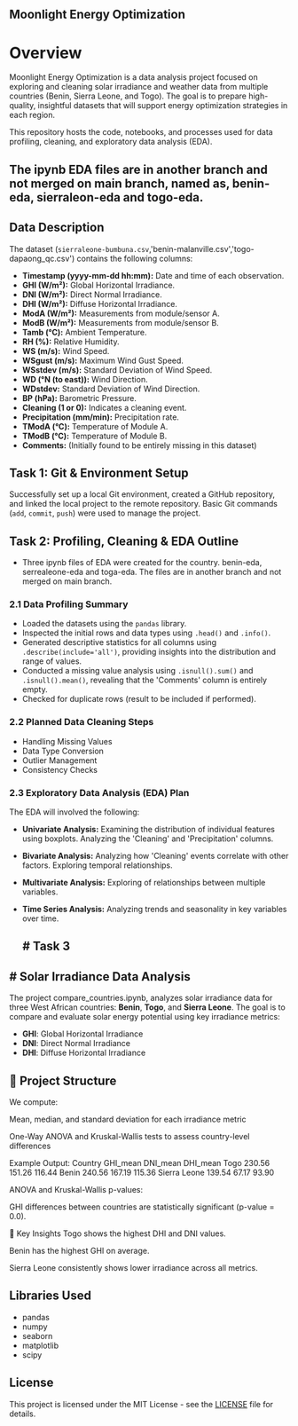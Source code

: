 ## Moonlight Energy Optimization

# Overview
Moonlight Energy Optimization is a data analysis project focused on exploring and cleaning solar irradiance and weather data from multiple countries (Benin, Sierra Leone, and Togo). The goal is to prepare high-quality, insightful datasets that will support energy optimization strategies in each region.

This repository hosts the code, notebooks, and processes used for data profiling, cleaning, and exploratory data analysis (EDA). 
## The ipynb EDA  files are in another branch and not merged on main branch, named as, benin-eda, sierraleon-eda and togo-eda. 
## Data Description

The dataset (`sierraleone-bumbuna.csv`,'benin-malanville.csv','togo-dapaong_qc.csv') contains the following columns:

* **Timestamp (yyyy-mm-dd hh:mm):** Date and time of each observation.
* **GHI (W/m²):** Global Horizontal Irradiance.
* **DNI (W/m²):** Direct Normal Irradiance.
* **DHI (W/m²):** Diffuse Horizontal Irradiance.
* **ModA (W/m²):** Measurements from module/sensor A.
* **ModB (W/m²):** Measurements from module/sensor B.
* **Tamb (°C):** Ambient Temperature.
* **RH (%):** Relative Humidity.
* **WS (m/s):** Wind Speed.
* **WSgust (m/s):** Maximum Wind Gust Speed.
* **WSstdev (m/s):** Standard Deviation of Wind Speed.
* **WD (°N (to east)):** Wind Direction.
* **WDstdev:** Standard Deviation of Wind Direction.
* **BP (hPa):** Barometric Pressure.
* **Cleaning (1 or 0):** Indicates a cleaning event.
* **Precipitation (mm/min):** Precipitation rate.
* **TModA (°C):** Temperature of Module A.
* **TModB (°C):** Temperature of Module B.
* **Comments:** (Initially found to be entirely missing in this dataset)

## Task 1: Git & Environment Setup

Successfully set up a local Git environment, created a GitHub repository, and linked the local project to the remote repository. Basic Git commands (`add`, `commit`, `push`) were used to manage the project.

## Task 2: Profiling, Cleaning & EDA Outline
* Three ipynb files of EDA were created for the country. benin-eda, serrealeone-eda and toga-eda. The files are in another branch and not merged on main branch. 
### 2.1 Data Profiling Summary

* Loaded the  datasets using the `pandas` library.
* Inspected the initial rows and data types using `.head()` and `.info()`.
* Generated descriptive statistics for all columns using `.describe(include='all')`, providing insights into the distribution and range of values.
* Conducted a missing value analysis using `.isnull().sum()` and `.isnull().mean()`, revealing that the 'Comments' column is entirely empty.
* Checked for duplicate rows (result to be included if performed).

### 2.2 Planned Data Cleaning Steps

* Handling Missing Values
* Data Type Conversion
* Outlier Management
* Consistency Checks 
### 2.3 Exploratory Data Analysis (EDA) Plan

The EDA will involved the following:

* **Univariate Analysis:** Examining the distribution of individual features using boxplots. Analyzing the 'Cleaning' and 'Precipitation' columns.
* **Bivariate Analysis:** Analyzing how 'Cleaning' events correlate with other factors. Exploring temporal relationships.
* **Multivariate Analysis:** Exploring of relationships between multiple variables.
* **Time Series Analysis:** Analyzing trends and seasonality in key variables over time.


   ## # Task 3
## # Solar Irradiance Data Analysis

The project compare_countries.ipynb, analyzes solar irradiance data for three West African countries: **Benin**, **Togo**, and **Sierra Leone**. The goal is to compare and evaluate solar energy potential using key irradiance metrics:

- **GHI**: Global Horizontal Irradiance  
- **DNI**: Direct Normal Irradiance  
- **DHI**: Diffuse Horizontal Irradiance

## 📁 Project Structure
We compute:

Mean, median, and standard deviation for each irradiance metric

One-Way ANOVA and Kruskal-Wallis tests to assess country-level differences

Example Output:
Country	GHI_mean	DNI_mean	DHI_mean
Togo	230.56	151.26	116.44
Benin	240.56	167.19	115.36
Sierra Leone	139.54	67.17	93.90

ANOVA and Kruskal-Wallis p-values:

GHI differences between countries are statistically significant (p-value = 0.0).

📌 Key Insights
Togo shows the highest DHI and DNI values.

Benin has the highest GHI on average.

Sierra Leone consistently shows lower irradiance across all metrics.


## Libraries Used

* pandas
* numpy
* seaborn
* matplotlib
* scipy

## License

This project is licensed under the MIT License - see the [LICENSE](LICENSE) file for details. 



